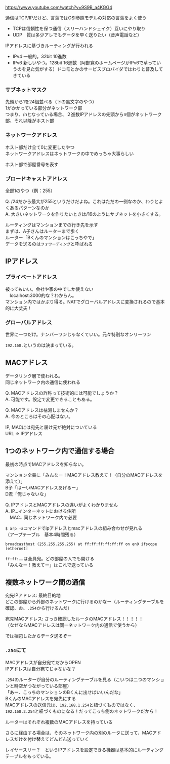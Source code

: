 https://www.youtube.com/watch?v=9S9B_a4KGG4

通信はTCP/IPだけど、言葉ではOSI参照モデルの対応の言葉をよく使う

- TCPは信頼性を保つ通信（スリーハンドシェイク）互いにやり取り
- UDP　質は多少アレでもデータを早く送りたい（音声電話など）

IPアドレスに基づきルーティングが行われる
- IPv4 一般的。32bit 10進数
- IPv6 新しいやつ。128bit 16進数（阿部寛のホームページがIPv6で草っていうのを見た気がする）ドコモとかのサービスブロバイダではわりと普及してきている

### サブネットマスク
先頭から1を24個並べる（下の黒文字のやつ）  
1がかかっている部分がネットワーク部  
つまり、/nとなっている場合、２進数IPアドレスの先頭からn個がネットワーク部、それ以降がホスト部

### ネットワークアドレス
ホスト部だけ全て0に変更したやつ  
ネットワークアドレスはネットワークの中でめっちゃ大事らしい

ホスト部で部屋番号を表す

### ブロードキャストアドレス
全部1のやつ（例：255）

Q. /24だから最大が255というだけだよね。これはただの一例なのか、わりとよくあるパターンなのか  
A. 大きいネットワークを作りたいときは/16のようにサブネットを小さくする。

ルーティングはマンションまでの行き先を示す  
まずは、A子さんはルーターまで歩く  
ルーター「Bくんのマンションはこっちやで」  
データを送るのは`フォワーディング`と呼ばれる

## IPアドレス

### プライベートアドレス
被ってもいい。会社や家の中でしか使えない  
　localhost:3000的な？わからん。  
マンション内ではかぶり得る。NATでグローバルアドレスに変換されるので基本的に大丈夫！

### グローバルアドレス
世界に一つだけ。ナンバーワンじゃなくていい。元々特別なオンリーワン  
  
`192.168.`というのは決まっている。


## MACアドレス
データリンク層で使われる。  
同じネットワーク内の通信に使われる

Q. ​MACアドレスの詐称って技術的には可能でしょうか？  
A. 可能です。設定で変更できることもある。

Q. MACアドレスは枯渇しませんか？  
A. 今のところはその心配はない。


IP, MACには宛先と届け元が絶対についている  
URL => IPアドレス  

## 1つのネットワーク内で通信する場合

最初の時点でMACアドレスを知らない。

マンション全員に「みんなー！MACアドレス教えて！（自分のMACアドレスを添えて）」  
B子「はーいMACアドレスあげるー」  
D君「俺じゃないな」

Q. IPアドレスとMACアドレスの違いがよくわかりません  
A. IP…インターネットにおける住所  
　MAC…同じネットワーク内で必要
 
`$ arp -a`コマンドでipアドレスとmacアドレスの組み合わせが見れる  
（アープテーブル　基本4時間残る）

```
broadcasthost (255.255.255.255) at ff:ff:ff:ff:ff:ff on en0 ifscope [ethernet]
```

`ff:ff:……`は全員宛。どの部屋の人でも開ける  
「みんなー！教えてー」はこれで送っている

## 複数ネットワーク間の通信

宛先IPアドレス: 最終目的地  
どこの部屋から外部のネットワークに行けるのかなー（ルーティングテーブルを確認、お、`.254`から行けるんだ）

宛先MACアドレス: さっき確認したルータのMACアドレス！！！！！  
（なぜならMACアドレスは同一ネットワーク内の通信で使うから）

では梱包したからデータ送るぞー

### `.254`にて

MACアドレスが自分宛てだからOPEN  
IPアドレスは自分宛てじゃないな？

`.254`のルーターが自分のルーティングテーブルを見る（こいつは二つのマンションと時空がつながっている部屋）  
「あー、こっちのマンションのBくんに出せばいいんだな」  
BくんのMACアドレスを宛先にする  
MACアドレスの送信元は、`192.168.1.254`と紐づくものではなく、`192.168.2.254`と紐づくものになる！だってこっち側のネットワークだから！

ルーターはそれぞれ複数のMACアドレスを持っている

さらに経由する場合は、そのネットワーク内の別のルータに送って、MACアドレスだけを付け替えてどんどん送っていく

レイヤースリー？　というIPアドレスを設定できる機器は基本的にルーティングテーブルをもっている。
